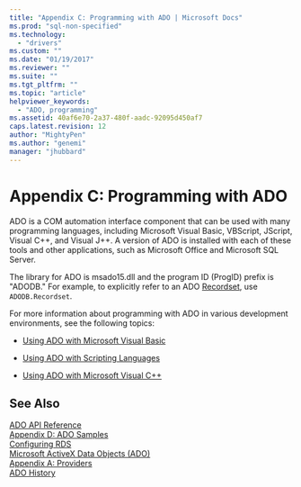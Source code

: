 ```yaml
---
title: "Appendix C: Programming with ADO | Microsoft Docs"
ms.prod: "sql-non-specified"
ms.technology:
  - "drivers"
ms.custom: ""
ms.date: "01/19/2017"
ms.reviewer: ""
ms.suite: ""
ms.tgt_pltfrm: ""
ms.topic: "article"
helpviewer_keywords: 
  - "ADO, programming"
ms.assetid: 40af6e70-2a37-480f-aadc-92095d450af7
caps.latest.revision: 12
author: "MightyPen"
ms.author: "genemi"
manager: "jhubbard"
---
```

# Appendix C: Programming with ADO
ADO is a COM automation interface component that can be used with many programming languages, including Microsoft Visual Basic, VBScript, JScript, Visual C++, and Visual J++. A version of ADO is installed with each of these tools and other applications, such as Microsoft Office and Microsoft SQL Server.  
  
 The library for ADO is msado15.dll and the program ID (ProgID) prefix is "ADODB." For example, to explicitly refer to an ADO [Recordset](../../../ado/reference/ado-api/recordset-object-ado.md), use `ADODB.Recordset`.  
  
 For more information about programming with ADO in various development environments, see the following topics:  
  
-   [Using ADO with Microsoft Visual Basic](../../../ado/guide/appendixes/using-ado-with-microsoft-visual-basic.md)  
  
-   [Using ADO with Scripting Languages](../../../ado/guide/appendixes/using-ado-with-scripting-languages.md)  
  
-   [Using ADO with Microsoft Visual C++](../../../ado/guide/appendixes/using-ado-with-microsoft-visual-c.md)  
  
## See Also  
 [ADO API Reference](../../../ado/reference/ado-api/ado-api-reference.md)   
 [Appendix D: ADO Samples](../../../ado/guide/appendixes/appendix-d-ado-samples.md)   
 [Configuring RDS](../../../ado/guide/remote-data-service/configuring-rds.md)   
 [Microsoft ActiveX Data Objects (ADO)](../../../ado/microsoft-activex-data-objects-ado.md)   
 [Appendix A: Providers](../../../ado/guide/appendixes/appendix-a-providers.md)   
 [ADO History](../../../ado/guide/ado-history.md)